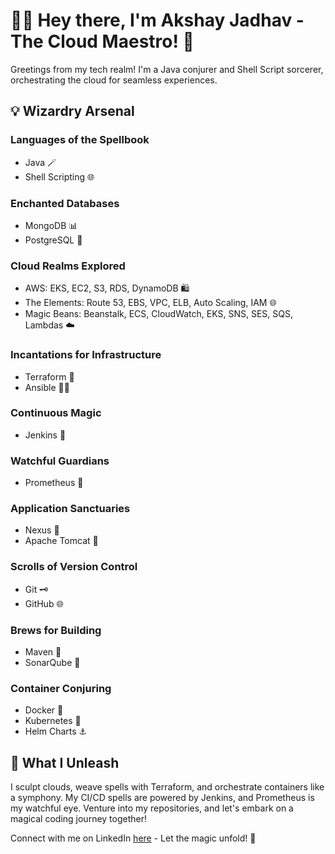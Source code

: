 # 👨‍💻 Hey there, I'm Akshay Jadhav - The Cloud Maestro! 🚀

Greetings from my tech realm! I'm a Java conjurer and Shell Script sorcerer, orchestrating the cloud for seamless experiences.

## 💡 Wizardry Arsenal

### Languages of the Spellbook
- Java 🪄
- Shell Scripting 🌐

### Enchanted Databases
- MongoDB 📊
- PostgreSQL 🐘

### Cloud Realms Explored
- AWS: EKS, EC2, S3, RDS, DynamoDB 🛍️
- The Elements: Route 53, EBS, VPC, ELB, Auto Scaling, IAM 🌐
- Magic Beans: Beanstalk, ECS, CloudWatch, EKS, SNS, SES, SQS, Lambdas ☁️

### Incantations for Infrastructure
- Terraform 🔮
- Ansible 🧙‍♂️

### Continuous Magic
- Jenkins 🔧

### Watchful Guardians
- Prometheus 📡

### Application Sanctuaries
- Nexus 🏰
- Apache Tomcat 🚀

### Scrolls of Version Control
- Git 🗝️
- GitHub 🌐

### Brews for Building
- Maven 🧪
- SonarQube 🎵

### Container Conjuring
- Docker 🐳
- Kubernetes 🚢
- Helm Charts ⚓

## 🚀 What I Unleash

I sculpt clouds, weave spells with Terraform, and orchestrate containers like a symphony. My CI/CD spells are powered by Jenkins, and Prometheus is my watchful eye. Venture into my repositories, and let's embark on a magical coding journey together!

Connect with me on LinkedIn [here](https://www.linkedin.com/in/akshay-jadhav-devops/) - Let the magic unfold! 🌟
